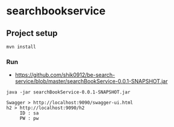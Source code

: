 # searchbookservice

## Project setup
```
mvn install
```

### Run
- https://github.com/shik0912/be-search-service/blob/master/searchBookService-0.0.1-SNAPSHOT.jar

```
java -jar searchBookService-0.0.1-SNAPSHOT.jar

Swagger > http://localhost:9090/swagger-ui.html
h2 > http://localhost:9090/h2
     ID : sa
     PW : pw
```
